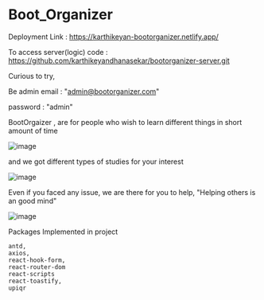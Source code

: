 # Boot_Organizer

Deployment Link : https://karthikeyan-bootorganizer.netlify.app/

To access server(logic) code :  https://github.com/karthikeyandhanasekar/bootorganizer-server.git

Curious to try,

Be admin 
email : "admin@bootorganizer.com"

password : "admin"

BootOrgaizer , are for people who wish to learn different things in short amount of time

![image](https://user-images.githubusercontent.com/60779362/156768073-5a84574f-1f12-4ba9-b298-bea9f4b66a12.png)

and we got different types of studies for your interest 

![image](https://user-images.githubusercontent.com/60779362/156768208-0363875c-570f-4e16-8e06-45b79030ce1b.png)


Even if you faced any issue, we are there for you to help, "Helping others is an good mind"

![image](https://user-images.githubusercontent.com/60779362/156768349-2e3fd6a2-8bf6-4cd8-a5fc-54f8644c993b.png)


Packages Implemented in project

    antd,
    axios,
    react-hook-form,
    react-router-dom
    react-scripts
    react-toastify,
    upiqr
